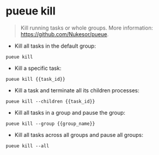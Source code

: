 # pueue kill

> Kill running tasks or whole groups.
> More information: <https://github.com/Nukesor/pueue>.

- Kill all tasks in the default group:

`pueue kill`

- Kill a specific task:

`pueue kill {{task_id}}`

- Kill a task and terminate all its children processes:

`pueue kill --children {{task_id}}`

- Kill all tasks in a group and pause the group:

`pueue kill --group {{group_name}}`

- Kill all tasks across all groups and pause all groups:

`pueue kill --all`
